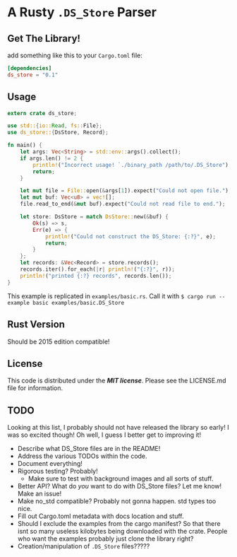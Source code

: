 # A Rusty `.DS_Store` Parser #

## Get The Library! ##

add something like this to your `Cargo.toml` file:

```toml
[dependencies]
ds_store = "0.1"
```

## Usage ##

```rust
extern crate ds_store;

use std::{io::Read, fs::File};
use ds_store::{DsStore, Record};

fn main() {
    let args: Vec<String> = std::env::args().collect();
    if args.len() != 2 {
        println!("Incorrect usage! `./binary_path /path/to/.DS_Store");
        return;
    }

    let mut file = File::open(&args[1]).expect("Could not open file.");
    let mut buf: Vec<u8> = vec![];
    file.read_to_end(&mut buf).expect("Could not read file to end.");

    let store: DsStore = match DsStore::new(&buf) {
        Ok(s) => s,
        Err(e) => {
            println!("Could not construct the DS_Store: {:?}", e);
            return;
        }
    };
    let records: &Vec<Record> = store.records();
    records.iter().for_each(|r| println!("{:?}", r));
    println!("printed {:?} records", records.len());
}
```

This example is replicated in `examples/basic.rs`. Call it with `$ cargo run --example basic examples/basic.DS_Store`

## Rust Version ##

Should be 2015 edition compatible!

## License ##

This code is distributed under the ***MIT license***.
Please see the LICENSE.md file for information.


## TODO ##

Looking at this list, I probably should not have released the library so early! I was so excited though!
Oh well, I guess I better get to improving it!

* Describe what DS_Store files are in the README!
* Address the various TODOs within the code.
* Document everything!
* Rigorous testing? Probably!
    * Make sure to test with background images and all sorts of stuff.
* Better API? What do _you_ want to do with DS_Store files? Let me know! Make an issue!
* Make no_std compatible? Probably not gonna happen. std types too nice.
* Fill out Cargo.toml metadata with docs location and stuff.
* Should I exclude the examples from the cargo manifest? So that there isnt so many useless kilobytes being downloaded with the crate. People who want the examples probably just clone the library right?
* Creation/manipulation of `.DS_Store` files?????
